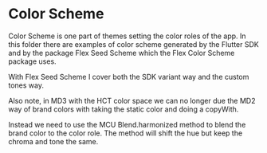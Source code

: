 # Color Scheme

Color Scheme is one part of themes setting the color roles of the app. In this folder there are examples of color scheme generated by the Flutter SDK and by the package Flex Seed Scheme which the Flex Color Scheme package uses.

With Flex Seed Scheme I cover both the SDK variant way and the custom tones way.

Also note, in MD3 with the HCT color space we can no longer due the MD2 way of brand colors with taking the static color and doing a copyWith. 

Instead we need to use the MCU Blend.harmonized method to blend the brand color to the color role. The method will shift the hue but keep the chroma and tone the same.